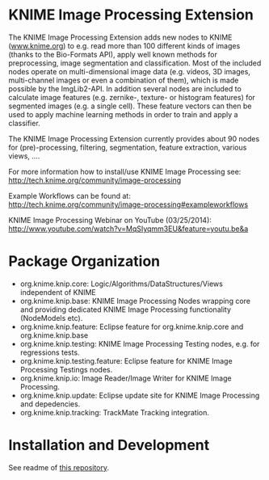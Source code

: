 KNIME Image Processing Extension
====

The KNIME Image Processing Extension adds new nodes to KNIME (www.knime.org) to e.g. read more than 100 different kinds of images (thanks to the Bio-Formats API), apply well known methods for preprocessing, image segmentation and classification. Most of the included nodes operate on multi-dimensional image data (e.g. videos, 3D images, multi-channel images or even a combination of them), which is made possible by the ImgLib2-API. In addition several nodes are included to calculate image features (e.g. zernike-, texture- or histogram features) for segmented images (e.g. a single cell). These feature vectors can then be used to apply machine learning methods in order to train and apply a classifier. 

The KNIME Image Processing Extension currently provides about 90 nodes for (pre)-processing, filtering, segmentation, feature extraction, various views, ....

For more information how to install/use KNIME Image Processing see:
http://tech.knime.org/community/image-processing

Example Workflows can be found at:
http://tech.knime.org/community/image-processing#exampleworkflows

KNIME Image Processing Webinar on YouTube (03/25/2014):
http://www.youtube.com/watch?v=MqSIyqmm3EU&feature=youtu.be&a 

Package Organization
====

* org.knime.knip.core: Logic/Algorithms/DataStructures/Views independent of KNIME
* org.knime.knip.base: KNIME Image Processing Nodes wrapping core and providing dedicated KNIME Image Processing functionality (NodeModels etc).
* org.knime.knip.feature: Eclipse feature for org.knime.knip.core and org.knime.knip.base
* org.knime.knip.testing: KNIME Image Processing Testing nodes, e.g. for regressions tests.
* org.knime.knip.testing.feature: Eclipse feature for KNIME Image Processing Testings nodes.
* org.knime.knip.io: Image Reader/Image Writer for KNIME Image Processing. 
* org.knime.knip.update: Eclipse update site for KNIME Image Processing and depedencies.
* org.knime.knip.tracking: TrackMate Tracking integration.

Installation and Development
====
See readme of [this repository](https://github.com/knime-ip/knip-sdk-setup).

